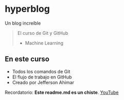 # hyperblog
Un blog increíble
> El curso de Git y GitHub
> - Machine Learning

## En este curso
* Todos los comandos de Git
* El flujo de trabajo en GitHub
* Creado por Jefferson Ahimar

Recordatorio: **Este readme.md es un chiste**.
[YouTube](https://www.youtube.com/ "YouTube")